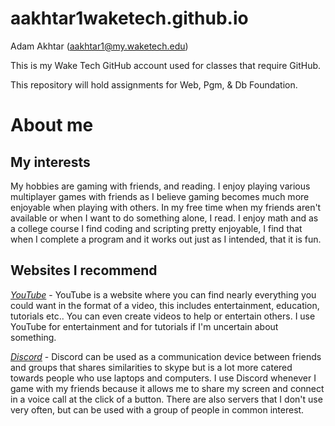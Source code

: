 # aakhtar1waketech.github.io

Adam Akhtar (aakhtar1@my.waketech.edu)

This is my Wake Tech GitHub account used for classes that require GitHub.

This repository will hold assignments for Web, Pgm, & Db Foundation. 

# **About me**

## My interests

My hobbies are gaming with friends, and reading. I enjoy playing various multiplayer games with friends as I believe gaming becomes much more enjoyable when playing with others. In my free time when my friends aren't available or when I want to do something alone, I read. I enjoy math and as a college course I find coding and scripting pretty enjoyable, I find that when I complete a program and it works out just as I intended, that it is fun.

## Websites I recommend

[_YouTube_](www.youtube.com) - YouTube is a website where you can find nearly everything you could want in the format of a video, this includes entertainment, education, tutorials etc.. You can even create videos to help or entertain others. I use YouTube for entertainment and for tutorials if I'm uncertain about something.

[_Discord_](www.discord.com) - Discord can be used as a communication device between friends and groups that shares similarities to skype but is a lot more catered towards people who use laptops and computers. I use Discord whenever I game with my friends because it allows me to share my screen and connect in a voice call at the click of a button. There are also servers that I don't use very often, but can be used with a group of people in common interest.